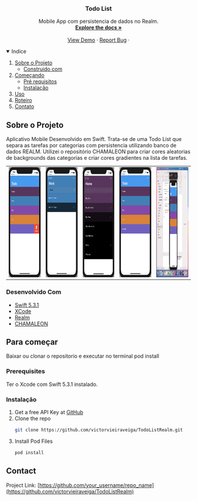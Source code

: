 <!--
*** Thanks for checking out the Best-README-Template. If you have a suggestion
*** that would make this better, please fork the repo and create a pull request
*** or simply open an issue with the tag "enhancement".
*** Thanks again! Now go create something AMAZING! :D
-->



<!-- TODO LIST -->
<!--
*** I'm using markdown "reference style" links for readability.
*** Reference links are enclosed in brackets [ ] instead of parentheses ( ).
*** See the bottom of this document for the declaration of the reference variables
*** for contributors-url, forks-url, etc. This is an optional, concise syntax you may use.
*** https://www.markdownguide.org/basic-syntax/#reference-style-links
-->



<!-- PROJECT LOGO -->
<br />
<p align="center">
  

  <h3 align="center">Todo List</h3>

  <p align="center">
    Mobile App com persistencia de dados no Realm.
    <br />
    <a href="https://github.com/victorvieiraveiga/TodoListRealm"><strong>Explore the docs »</strong></a>
    <br />
    <br />
    <a href="https://github.com/victorvieiraveiga/TodoListRealm">View Demo</a>
    ·
    <a href="https://github.com/victorvieiraveiga/TodoListRealm/issues">Report Bug</a>
    ·
</p>



<!-- TABLE OF CONTENTS -->
<details open="open">
  <summary>Indice</summary>
  <ol>
    <li>
      <a href="#about-the-project">Sobre o Projeto</a>
      <ul>
        <li><a href="#built-with">Construido com</a></li>
      </ul>
    </li>
    <li>
      <a href="#getting-started">Começando</a>
      <ul>
        <li><a href="#prerequisites">Pré requisitos</a></li>
        <li><a href="#installation">Instalação</a></li>
      </ul>
    </li>
    <li><a href="#usage">Uso</a></li>
    <li><a href="#roadmap">Roteiro</a></li>
    <li><a href="#contact">Contato</a></li>
  </ol>
</details>



<!-- ABOUT THE PROJECT -->
## Sobre o Projeto


Aplicativo Mobile Desenvolvido em Swift. Trata-se de uma Todo List que separa as tarefas por categorias com persistencia utilizando banco de dados REALM. 
Utilizei o repositório CHAMALEON para criar cores aleatorias de backgrounds das categorias e criar cores gradientes na lista de tarefas.

<table>
  <tbody>
    <tr>
      <td> <img src="images/todo1.png" height="300" width="170" /> </td>
      <td> <img src="images/todo2.png" height="300" width="170" /> </td>
      <td> <img src="images/todo3.png" height="300" width="170" /> </td>
      <td> <img src="images/todo4.png" height="300" width="170" /> </td>
      <td> <img src="images/todo5.png" height="300" width="170" /> </td>
    </tr>
  </tbody>
</table>




### Desenvolvido Com

* [Swift 5.3.1](https://www.apple.com/br/swift/)
* [XCode](https://developer.apple.com/xcode/)
* [Realm](https://realm.io/)
* [CHAMALEON](https://github.com/wowansm/Chameleon)



<!-- GETTING STARTED -->
## Para começar

Baixar ou clonar o repositorio e executar no terminal pod install

### Prerequisites

Ter o Xcode com Swift 5.3.1 instalado.
  

### Instalação

1. Get a free API Key at [GitHub](https://github.com/victorvieiraveiga/TodoListRealm)
2. Clone the repo
   ```sh
   git clone https://github.com/victorvieiraveiga/TodoListRealm.git
   ```
3. Install Pod Files
   ```sh
   pod install
   ```


<!-- CONTACT -->
## Contact

Project Link: [https://github.com/your_username/repo_name](https://github.com/victorvieiraveiga/TodoListRealm)








